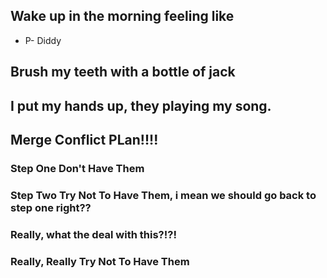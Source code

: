 ## Wake up in the morning feeling like
* P- Diddy

## Brush my teeth with a bottle of jack

## I put my hands up, they playing my song.
## Merge Conflict PLan!!!!

### Step One Don't Have Them
### Step Two Try Not To Have Them, i mean we should go back to step one right??
### Really, what the deal with this?!?!
### Really, Really Try Not To Have Them
